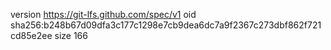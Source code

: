 version https://git-lfs.github.com/spec/v1
oid sha256:b248b67d09dfa3c177c1298e7cb9dea6dc7a9f2367c273dbf862f721cd85e2ee
size 166
